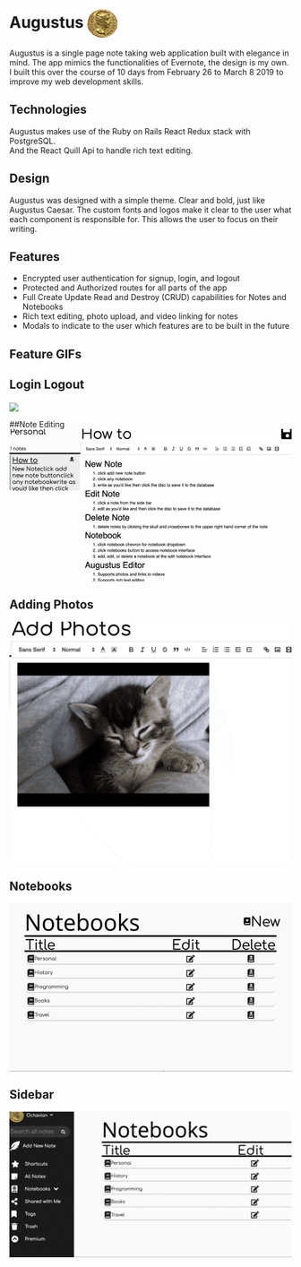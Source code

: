 Augustus <img src="https://github.com/zkevinbai/Augustus/blob/master/app/assets/images/Favicon.png" alt="Augustus Logo" align="center" height="50px" />
======

Augustus is a single page note taking web application built with elegance in mind.
The app mimics the functionalities of Evernote, the design is my own.  
I built this over the course of 10 days from February 26 to March 8 2019 to improve my web development skills.

Technologies
---
Augustus makes use of the Ruby on Rails React Redux stack with PostgreSQL.  
And the React Quill Api to handle rich text editing.  

Design
---
Augustus was designed with a simple theme.  Clear and bold, just like Augustus Caesar.
The custom fonts and logos make it clear to the user what each component is responsible for.
This allows the user to focus on their writing. 

Features
---
* Encrypted user authentication for signup, login, and logout
* Protected and Authorized routes for all parts of the app
* Full Create Update Read and Destroy (CRUD) capabilities for Notes and Notebooks 
* Rich text editing, photo upload, and video linking for notes
* Modals to indicate to the user which features are to be built in the future

Feature GIFs
---
## Login Logout
<img src="https://github.com/zkevinbai/Augustus/blob/master/public/gifs/DemoLogin.gif" align="center"/>

##Note Editing
<img src="https://github.com/zkevinbai/Augustus/blob/master/public/gifs/NoteEditing.gif" align="center"/>

## Adding Photos
<img src="https://github.com/zkevinbai/Augustus/blob/master/public/gifs/AddPhotos.gif" align="center"/>

## Notebooks
<img src="https://github.com/zkevinbai/Augustus/blob/master/public/gifs/Notebooks.gif" align="center"/>

## Sidebar
<img src="https://github.com/zkevinbai/Augustus/blob/master/public/gifs/SideBar.gif" align="center"/>

